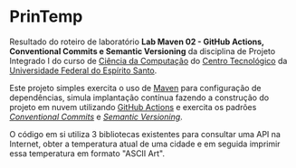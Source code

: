# PrinTemp

Resultado do roteiro de laboratório **Lab Maven 02 - GitHub Actions, Conventional Commits e Semantic Versioning** da disciplina de Projeto Integrado I do curso de [Ciência da Computação](https://informatica.ufes.br/pt-br/graduacao/ccomp/sobre-o-curso) do [Centro Tecnológico](https://ct.ufes.br/) da [Universidade Federal do Espírito Santo](https://www.ufes.br/).

Este projeto simples exercita o uso de [Maven](https://maven.apache.org/) para configuração de dependências, simula implantação contínua fazendo a construção do projeto em nuvem utilizando [GitHub Actions](https://docs.github.com/pt/actions) e exercita os padrões [_Conventional Commits_](https://www.conventionalcommits.org/pt-br/) e [_Semantic Versioning_](https://semver.org/lang/pt-BR/).

O código em si utiliza 3 bibliotecas existentes para consultar uma API na Internet, obter a temperatura atual de uma cidade e em seguida imprimir essa temperatura em formato "ASCII Art".

